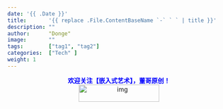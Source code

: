 ```yaml
---
date: '{{ .Date }}'
title:       '{{ replace .File.ContentBaseName `-` ` ` | title }}'
description: ""
author:      "Donge"
image:       ""
tags:        ["tag1", "tag2"]
categories:  ["Tech" ]
weight: 1
---
```



<center><b> <font color ="blue">欢迎关注【嵌入式艺术】，董哥原创！</font></b></center>
<div align=center><img src="https://image-1305421143.cos.ap-nanjing.myqcloud.com/image/blog.png" alt="img" width = "60%" height ="10%"/>
</div>
